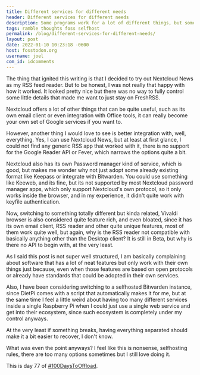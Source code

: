 ```yaml
---
title: Different services for different needs
header: Different services for different needs
description: Some programs work for a lot of different things, but sometimes there is just too much, but where do you mark the difference between feature rich or bloated?
tags: ramble thoughts foss selfhost
permalink: /blog/different-services-for-different-needs/
layout: post
date: 2022-01-10 10:23:18 -0600
host: fosstodon.org
username: joel
com_id: idcomments
---
```


The thing that ignited this writing is that I decided to try out Nextcloud News as my RSS feed reader. But to be honest, I was not really that happy with how it worked. It looked pretty nice but there was no way to fully control some little details that made me want to just stay on FreshRSS.

Nextcloud offers a lot of other things that can be quite useful, such as its own email client or even integration with Office tools, it can really become your own set of Google services if you want to.

However, another thing I would love to see is better integration with, well, everything. Yes, I can use Nextcloud News, but at least at first glance, I could not find any generic RSS app that worked with it, there is no support for the Google Reader API or Fever, which narrows the options quite a bit.

Nextcloud also has its own Password manager kind of service, which is good, but makes me wonder why not just adopt some already existing format like Keepass or integrate with Bitwarden. You could use something like Keeweb, and its fine, but its not supported by most Nextcloud password manager apps, which only support Nextcloud's own protocol, so it only works inside the browser, and in my experience, it didn't quite work with keyfile authentication.

Now, switching to something totally different but kinda related, Vivaldi browser is also considered quite feature rich, and even bloated, since it has its own email client, RSS reader and other quite unique features, most of them work quite well, but again, why is the RSS reader not compatible with basically anything other than the Desktop client? It is still in Beta, but why is there no API to begin with, at the very least.

As I said this post is not super well structured, I am basically complaining about software that has a lot of neat features but only work with their own things just because, even when those features are based on open protocols or already have standards that could be adopted in their own services.

Also, I have been considering switching to a selfhosted Bitwarden instance, since DietPi comes with a script that automatically makes it for me, but at the same time I feel a little weird about having too many different services inside a single Raspberry Pi when I could just use a single web service and get into their ecosystem, since such ecosystem is completely under my control anyways. 

At the very least if something breaks, having everything separated should make it a bit easier to recover, I don't know.

What was even the point anyways? I feel like this is nonsense, selfhosting rules, there are too many options sometimes but I still love doing it.

This is day 77 of [#100DaysToOffload](https://100DaysToOffload.com).
